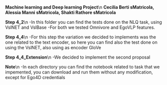 **Machine learning and Deep learning Project**\n
**Cecilia Berti sMatricola, Alessia Manni sMatricola, Shakti Rathore sMatricola**

**Step 4_2**\n
-In this folder you can find the tests done on the NLQ task, using VslNET and VslBase
-For both we tested Omnivore and EgoVLP features.


**Step 4_4**\n
-For this step the variation we decided to implements was the one related to the text encoder, so here you can find also the test done on using the VslNET, also using as encoder GloVe

**Step 4_4_Extension**\n
-We decided to implement the second proposal



**Note**\n
-In each directory you can find the notebook related to task that we impemented, you can download and run them without any modification, except for Ego4D credentials
